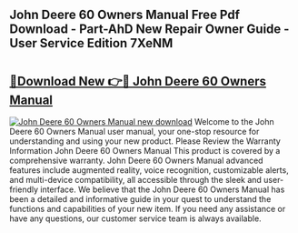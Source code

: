## John Deere 60 Owners Manual Free Pdf Download - Part-AhD New Repair Owner Guide - User Service Edition 7XeNM

# <h2><a href="http://bc94537.oget.top/?id=John+Deere+60+Owners+Manual">🔗Download New 👉🔴 John Deere 60 Owners Manual</a></h2>

[![John Deere 60 Owners Manual new download](https://i.imgur.com/5g1atiW.png)](http://bc94537.oget.top/?id=John+Deere+60+Owners+Manual)
Welcome to the John Deere 60 Owners Manual user manual, your one-stop resource for understanding and using your new product. Please Review the Warranty Information John Deere 60 Owners Manual This product is covered by a comprehensive warranty. John Deere 60 Owners Manual advanced features include augmented reality, voice recognition, customizable alerts, and multi-device compatibility, all accessible through the sleek and user-friendly interface. We believe that the John Deere 60 Owners Manual has been a detailed and informative guide in your quest to understand the functions and capabilities of your new item. If you need any assistance or have any questions, our customer service team is always available.
